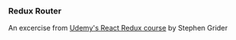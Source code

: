 ### Redux Router

An excercise from [Udemy's React Redux course](https://www.udemy.com/react-redux) by Stephen Grider
